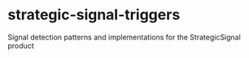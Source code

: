# strategic-signal-triggers
Signal detection patterns and implementations for the StrategicSignal product
